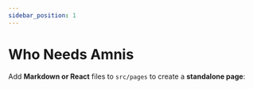 ```yaml
---
sidebar_position: 1
---
```


# Who Needs Amnis

Add **Markdown or React** files to `src/pages` to create a **standalone page**:
